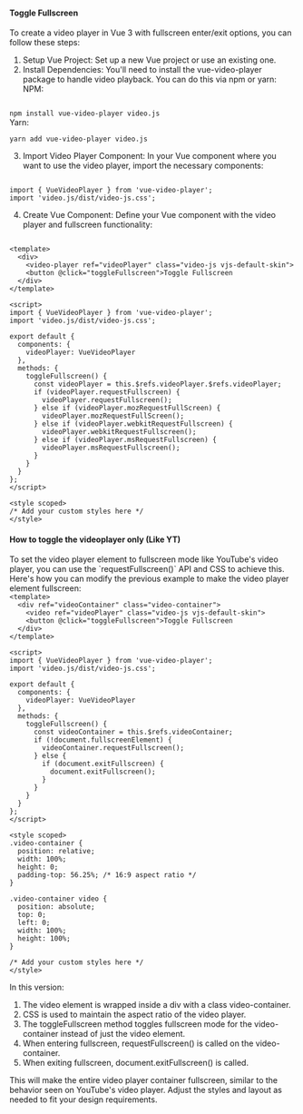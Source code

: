 <h4>Toggle Fullscreen</h4>

To create a video player in Vue 3 with fullscreen enter/exit options, you can follow these steps:

1. Setup Vue Project: Set up a new Vue project or use an existing one.
2. Install Dependencies: You'll need to install the vue-video-player package to handle video playback. You can do this via npm or yarn:
NPM:</br>
<code>
npm install vue-video-player video.js
</code>
Yarn:</br>
<code>
yarn add vue-video-player video.js
</code>

3. Import Video Player Component: In your Vue component where you want to use the video player, import the necessary components:
<code>
import { VueVideoPlayer } from 'vue-video-player';
import 'video.js/dist/video-js.css';
</code>


4. Create Vue Component: Define your Vue component with the video player and fullscreen functionality:
<code>
&lt;template>
  &lt;div>
    &lt;video-player ref="videoPlayer" class="video-js vjs-default-skin"></video-player>
    &lt;button @click="toggleFullscreen">Toggle Fullscreen</button>
  &lt;/div>
&lt;/template>
</code>
<code>
&lt;script>
import { VueVideoPlayer } from 'vue-video-player';
import 'video.js/dist/video-js.css';
</code>
<code>
export default {
  components: {
    videoPlayer: VueVideoPlayer
  },
  methods: {
    toggleFullscreen() {
      const videoPlayer = this.$refs.videoPlayer.$refs.videoPlayer;
      if (videoPlayer.requestFullscreen) {
        videoPlayer.requestFullscreen();
      } else if (videoPlayer.mozRequestFullScreen) {
        videoPlayer.mozRequestFullScreen();
      } else if (videoPlayer.webkitRequestFullscreen) {
        videoPlayer.webkitRequestFullscreen();
      } else if (videoPlayer.msRequestFullscreen) {
        videoPlayer.msRequestFullscreen();
      }
    }
  }
};
&lt;/script>
</code>
<code>
&lt;style scoped>
/* Add your custom styles here */
&lt;/style>
</code>

<h4>How to toggle the videoplayer only (Like YT)</h4>
To set the video player element to fullscreen mode like YouTube's video player, you can use the `requestFullscreen()` API and CSS to achieve this. Here's how you can modify the previous example to make the video player element fullscreen:

<code>
&lt;template>
  &lt;div ref="videoContainer" class="video-container">
    &lt;video ref="videoPlayer" class="video-js vjs-default-skin"></video>
    &lt;button @click="toggleFullscreen">Toggle Fullscreen</button>
  &lt;/div>
&lt;/template>
</code>
<code>
&lt;script>
import { VueVideoPlayer } from 'vue-video-player';
import 'video.js/dist/video-js.css';
</code>
<code>
export default {
  components: {
    videoPlayer: VueVideoPlayer
  },
  methods: {
    toggleFullscreen() {
      const videoContainer = this.$refs.videoContainer;
      if (!document.fullscreenElement) {
        videoContainer.requestFullscreen();
      } else {
        if (document.exitFullscreen) {
          document.exitFullscreen();
        }
      }
    }
  }
};
&lt;/script>
</code>
<code>
&lt;style scoped>
.video-container {
  position: relative;
  width: 100%;
  height: 0;
  padding-top: 56.25%; /* 16:9 aspect ratio */
}
</code>
<code>
.video-container video {
  position: absolute;
  top: 0;
  left: 0;
  width: 100%;
  height: 100%;
}
</code>
<code>
/* Add your custom styles here */
&lt;/style>
</code>

</code>

In this version:
&nbsp;</br>
1. The video element is wrapped inside a div with a class video-container.
2. CSS is used to maintain the aspect ratio of the video player.
3. The toggleFullscreen method toggles fullscreen mode for the video-container instead of just the video element.
4. When entering fullscreen, requestFullscreen() is called on the video-container.
5. When exiting fullscreen, document.exitFullscreen() is called.

This will make the entire video player container fullscreen, similar to the behavior seen on YouTube's video player. Adjust the styles and layout as needed to fit your design requirements.

</p>
